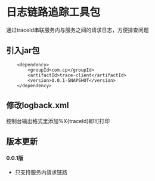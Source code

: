 # 日志链路追踪工具包
通过traceId串联服务内与服务之间的请求日志，方便排查问题

## 引入jar包
        <dependency>
            <groupId>com.cp</groupId>
            <artifactId>trace-client</artifactId>
            <version>0.0.1-SNAPSHOT</version>
        </dependency>
## 修改logback.xml
控制台输出格式里添加%X{traceId}即可打印

## 版本更新

#### 0.0.1版
* 只支持服务内请求链路
